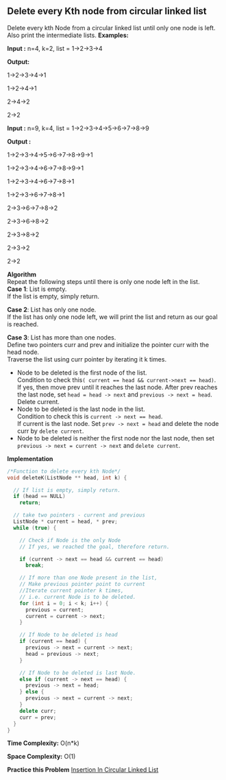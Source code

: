 ## Delete every Kth node from circular linked list
Delete every kth Node from a circular linked list until only one node is left. Also print the intermediate lists.
**Examples:**

**Input :** n=4, k=2, list = 1->2->3->4

**Output:**

1->2->3->4->1

1->2->4->1

2->4->2

2->2

**Input :** n=9, k=4, list = 1->2->3->4->5->6->7->8->9

**Output :**

1->2->3->4->5->6->7->8->9->1

1->2->3->4->6->7->8->9->1

1->2->3->4->6->7->8->1

1->2->3->6->7->8->1

2->3->6->7->8->2

2->3->6->8->2

2->3->8->2

2->3->2

2->2

**Algorithm**  
Repeat the following steps until there is only one node left in the list.  
**Case 1**: List is empty.  
If the list is empty, simply return.

**Case 2**: List has only one node.  
If the list has only one node left, we will print the list and return as our goal is reached.

**Case 3**: List has more than one nodes.  
Define two pointers curr and prev and initialize the pointer curr with the head node.  
Traverse the list using curr pointer by iterating it k times.

-   Node to be deleted is the first node of the list.  
    Condition to check this`( current == head && current->next == head)`.  
    If yes, then move prev until it reaches the last node. After prev reaches the last node, set `head = head -> next` and `previous -> next = head`. Delete current.
-   Node to be deleted is the last node in the list.  
    Condition to check this is `current -> next == head`.  
    If current is the last node. Set `prev -> next = head` and delete the node curr by `delete current`.
-   Node to be deleted is neither the first node nor the last node, then set `previous -> next = current -> next` and `delete current`.

**Implementation**
```c++
/*Function to delete every kth Node*/
void deleteK(ListNode ** head, int k) {

  // If list is empty, simply return. 
  if (head == NULL)
    return;

  // take two pointers - current and previous 
  ListNode * current = head, * prev;
  while (true) {

    // Check if Node is the only Node
    // If yes, we reached the goal, therefore return.

    if (current -> next == head && current == head)
      break;

    // If more than one Node present in the list, 
    // Make previous pointer point to current
    //Iterate current pointer k times, 
    // i.e. current Node is to be deleted. 
    for (int i = 0; i < k; i++) {
      previous = current;
      current = current -> next;
    }

    // If Node to be deleted is head 
    if (current == head) {
      previous -> next = current -> next;
      head = previous -> next;
    }

    // If Node to be deleted is last Node. 
    else if (current -> next == head) {
      previous -> next = head;
    } else {
      previous -> next = current -> next;
    }
    delete curr;
    curr = prev;
  }
}
```

**Time Complexity:** O(n*k)

**Space Complexity:**  O(1)

**Practice this Problem** [Insertion In Circular Linked List](https://leetcode.com/problems/insert-into-a-sorted-circular-linked-list/)
